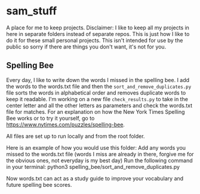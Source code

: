 # sam_stuff
A place for me to keep projects. Disclaimer: I like to keep all my projects in here in separate folders instead of separate repos. This is just how I like to do it for these small personal projects. This isn't intended for use by the public so sorry if there are things you don't want, it's not for you.

## Spelling Bee
Every day, I like to write down the words I missed in the spelling bee. I add the words to the words.txt file and then the `sort_and_remove_duplicates.py` file sorts the words in alphabetical order and removes duplicate words to keep it readable. I'm working on a new file `check_results.py` to take in the center letter and all the other letters as parameters and check the words.txt file for matches. For an explanation on how the New York Times Spelling Bee works or to try it yourself, go to https://www.nytimes.com/puzzles/spelling-bee.

All files are set up to run locally and from the root folder.

Here is an example of how you would use this folder:
Add any words you missed to the words.txt file (words I miss are already in there, forgive me for the obvious ones, not everyday is my best day)
Run the following command in your terminal: python3 spelling_bee/sort_and_remove_duplicates.py

Now words.txt can act as a study guide to improve your vocabulary and future spelling bee scores.